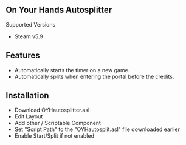 ## On Your Hands Autosplitter

Supported Versions
- Steam v5.9

## Features
- Automatically starts the timer on a new game.
- Automatically splits when entering the portal before the credits.

## Installation
- Download OYHautosplitter.asl
- Edit Layout
- Add other / Scriptable Component
- Set "Script Path" to the "OYHautosplit.asl" file downloaded earlier
- Enable Start/Split if not enabled
